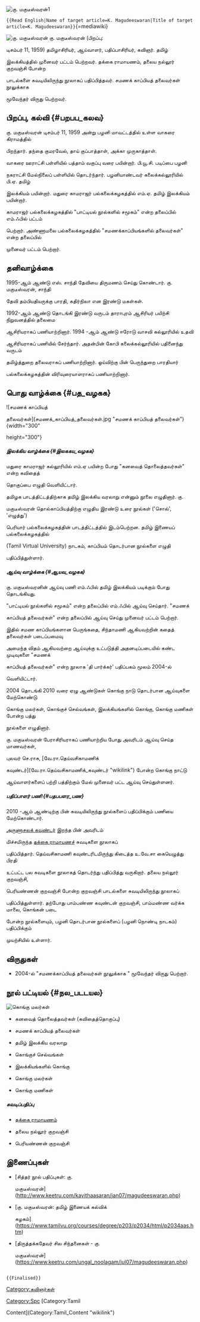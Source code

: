 ![கு. மகுடீஸ்வரன்1](கு._மகுடீஸ்வரன்1.jpg "கு. மகுடீஸ்வரன்1")
`{{Read English|Name of target article=K. Magudeeswaran|Title of target article=K. Magudeeswaran}}`{=mediawiki}
![கு. மகுடீஸ்வரன்](கு._மகுடீஸ்வரன்2.jpg "கு. மகுடீஸ்வரன்") கு. மகுடீஸ்வரன் (பிறப்பு:
டிசம்பர் 11, 1959) தமிழாசிரியர், ஆய்வாளர், பதிப்பாசிரியர், கவிஞர். தமிழ்
இலக்கியத்தில் முனைவர் பட்டம் பெற்றவர். தக்கை ராமாயணம், தலைய நல்லூர் குறவஞ்சி போன்ற
பாடல்களை சுவடியிலிருந்து நூலாகப் பதிப்பித்தவர். சமணக் காப்பியத் தலைவர்கள் நூலுக்காக
மூவேந்தர் விருது பெற்றவர்.

## பிறப்பு, கல்வி {#பறபப_கலவ}

கு. மகுடீஸ்வரன் டிசம்பர் 11, 1959 அன்று பழனி மாவட்டத்தில் உள்ள வாகரை கிராமத்தில்
பிறந்தார். தந்தை குமரவேல், தாய் குப்பாத்தாள், அக்கா முருகாத்தாள்.

வாகரை ஊராட்சி பள்ளியில் பத்தாம் வகுப்பு வரை பயின்றார். பி.யூ.சி. படிப்பை பழனி
நகராட்சி மேல்நிலைப் பள்ளியில் தொடர்ந்தார். பழனியாண்டவர் கலைக்கல்லூரியில் பி.ஏ. தமிழ்
இலக்கியம் பயின்றார். மதுரை காமராஜர் பல்கலைக்கழகத்தில் எம்.ஏ. தமிழ் இலக்கியம் பயின்றார்.
காமராஜர் பல்கலைக்கழகத்தில் \"பாட்டியல் நூல்களில் சமூகம்\" என்ற தலைப்பில் எம்.ஃபில் பட்டம்
பெற்றார். அண்ணாமலை பல்கலைக்கழகத்தில் \"சமணக்காப்பியங்களில் தலைவர்கள்\" என்ற தலைப்பில்
முனைவர் பட்டம் பெற்றார்.

## தனிவாழ்க்கை

1995-ஆம் ஆண்டு எஸ். சாந்தி தேவியை திருமணம் செய்து கொண்டார். கு. மகுடீஸ்வரன், சாந்தி
தேவி தம்பியதியருக்கு பாரதி, கதிர்நிலா என இரண்டு மகள்கள்.

1992-ஆம் ஆண்டு தொடங்கி இரண்டு வருடம் தாராபுரம் ஆசிரியர் பயிற்சி நிறுவனத்தில் தலைமை
ஆசிரியராகப் பணியாற்றினார். 1994 -ஆம் ஆண்டு ஈரோடு வாசவி கல்லூரியில் உதவி
ஆசிரியராகப் பணியில் சேர்ந்தார். அதன்பின் கோபி கலைக்கல்லூரியில் பதினைந்து வருடம்
தமிழ்த்துறை தலைவராகப் பணியாற்றினார். ஓய்விற்கு பின் பெருந்துறை பாரதியார்
பல்கலைக்கழகத்தின் விரிவுரையாளராகப் பணியாற்றினார்.

## பொது வாழ்க்கை {#பத_வழகக}

![சமணக் காப்பியத்
தலைவர்கள்](சமணக்_காப்பியத்_தலைவர்கள்.jpg "சமணக் காப்பியத் தலைவர்கள்"){width="300"
height="300"}

##### இலக்கிய வாழ்க்கை {#இலககய_வழகக}

மதுரை காமராஜர் கல்லூரியில் எம்.ஏ பயின்ற போது \"கனவைத் தொலைத்தவர்கள்\" என்ற கவிதைத்
தொகுப்பை எழுதி வெளியிட்டார்.

தமிழக பாடத்திட்டத்திற்காக தமிழ் இலக்கிய வரலாறு என்னும் நூலை எழுதினார். கு.
மகுடீஸ்வரன் தொல்காப்பியத்திற்கு எழுதிய இரண்டு உரை நூல்கள் ('சொல்', \'எழுத்து')
பெரியார் பல்கலைக்கழகத்தின் பாடத்திட்டத்தில் இடம்பெற்றன. தமிழ் இணையப் பல்கலைக்கழகத்தில்
(Tamil Virtual University) நாடகம், காப்பியம் தொடர்பான நூல்களை எழுதி
பதிப்பித்துள்ளார்.

##### ஆய்வு வாழ்க்கை {#ஆயவ_வழகக}

கு. மகுடீஸ்வரனின் ஆய்வு பணி எம்.ஃபில் தமிழ் இலக்கியம் படிக்கும் போது தொடங்கியது.
\"பாட்டியல் நூல்களில் சமூகம்\" என்ற தலைப்பில் எம்.ஃபில் ஆய்வு செய்தார். \"சமணக்
காப்பியத் தலைவர்கள்\" என்ற தலைப்பில் ஆய்வு செய்து முனைவர் பட்டம் பெற்றார்.

இதில் சமண காப்பியங்களான பெருங்கதை, சிந்தாமணி ஆகியவற்றின் கதைத் தலைவர்கள் படைப்பமைவு
அமைந்த விதம் ஆகியவற்றை ஆய்வுக்கு உட்படுத்தி அதனடிப்படையில் கண்ட முடிவுகளை \"சமணக்
காப்பியத் தலைவர்கள்\" என்ற நூலாக \'தி பார்க்கர்\' பதிப்பகம் மூலம் 2004-ல்
வெளியிட்டார்.

2004 தொடங்கி 2010 வரை ஏழு ஆண்டுகள் கொங்கு நாடு தொடர்பான ஆய்வுகளை மேற்கொண்டு
கொங்கு மலர்கள், கொங்குச் செல்வங்கள், இலக்கியங்களில் கொங்கு, கொங்கு மணிகள் போன்ற பத்து
நூல்களை எழுதினார்.

கு. மகுடீஸ்வரன் பேராசிரியராகப் பணியாற்றிய போது அவரிடம் ஆய்வு செய்த மாணவர்கள்,
புலவர் செ.ராசு, [வே.ரா.தெய்வசிகாமணிக்
கவுண்டர்](வே.ரா.தெய்வசிகாமணிக்_கவுண்டர் "wikilink") போன்ற கொங்கு நாட்டு
ஆய்வாளர்களைப் பற்றி பத்திற்கும் மேல் முனைவர் பட்ட ஆய்வு செய்துள்ளனர்.

##### பதிப்பாளர் பணி {#பதபபளர_பண}

2010 -ஆம் ஆண்டிற்கு பின் சுவடியிலிருந்து நூல்களைப் பதிப்பிக்கும் பணியை மேற்கொண்டார்.
[அருணாசலக் கவுண்டர்](கு.அருணாசலக்_கவுண்டர் "wikilink") இறந்த பின் அவரிடம்
மிச்சமிருந்த [தக்கை ராமாயணச்](தக்கை_இராமாயணம் "wikilink") சுவடிகளை நூலாகப்
பதிப்பித்தார். தெய்வசிகாமணி கவுண்டரிடமிருந்து கிடைத்த உ.வே.சா கையெழுத்து பிரதி
உட்பட்ட பல சுவடிகளை நூலாகத் தொடர்ந்து பதிப்பித்து வருகிறார். தலைய நல்லூர் குறவஞ்சி,
பெரியண்ணன் குறவஞ்சி போன்ற குறவஞ்சி பாடல்களை சுவடியிலிருந்து நூலாகப்
பதிப்பித்துள்ளார். தற்போது பாம்பண்ண கவுண்டன் குறவஞ்சி, பாம்மண்ண வர்க்க மாலை, கொங்கன் படை
போன்ற நூல்களையும், பழனி தொடர்பான நூல்களைப் (பழனி நொண்டி நாடகம்) பதிப்பிக்கும்
முயற்சியில் உள்ளார்.

## விருதுகள்

-   2004-ல் \"சமணக்காப்பியத் தலைவர்கள் நூலுக்காக \" மூவேந்தர் விருது பெற்றார்.

## நூல் பட்டியல் {#நல_படடயல}

![கொங்கு மலர்கள்](கொங்கு_மலர்கள்.png "கொங்கு மலர்கள்")

-   கனவைத் தொலைத்தவர்கள் (கவிதைத்தொகுப்பு)
-   சமணக் காப்பியத் தலைவர்கள்
-   தமிழ் இலக்கிய வரலாறு
-   கொங்குச் செல்வங்கள்
-   இலக்கியங்களில் கொங்கு
-   கொங்கு மலர்கள்
-   கொங்கு மணிகள்

##### சுவடிப்பதிப்பு

-   [தக்கை ராமாயணம்](தக்கை_இராமாயணம் "wikilink")
-   தலைய நல்லூர் குறவஞ்சி
-   பெரியண்ணன் குறவஞ்சி

## இணைப்புகள்

-   [சித்தர் நூல் பதிப்புகள்: கு.
    மகுடீஸ்வரன்](http://www.keetru.com/kavithaasaran/jan07/magudeeswaran.php)
-   [கு. மகுடீஸ்வரன்: தமிழ் இணையக் கல்விக்
    கழகம்](https://www.tamilvu.org/courses/degree/p203/p2034/html/p2034aas.htm)
-   [திருத்தக்கதேவர் சில சிந்தனைகள் - கு.
    மகுடீஸ்வரன்](https://www.keetru.com/ungal_noolagam/jul07/magudeeswaran.php)

```{=mediawiki}
{{Finalised}}
```
[Category:கவிஞர்கள்](Category:கவிஞர்கள் "wikilink")
[Category:Spc](Category:Spc "wikilink") [Category:Tamil
Content](Category:Tamil_Content "wikilink")
